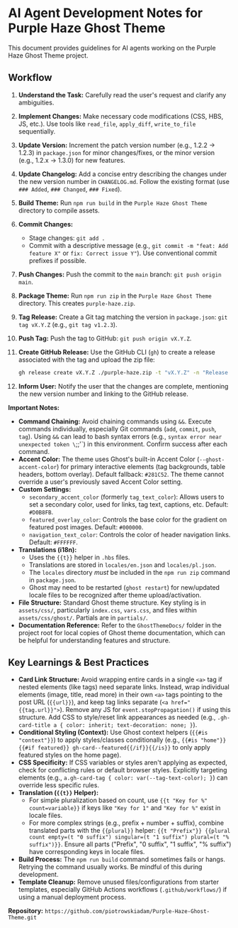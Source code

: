 # AI Agent Development Notes for Purple Haze Ghost Theme

This document provides guidelines for AI agents working on the Purple Haze Ghost Theme project.

## Workflow

1. **Understand the Task:** Carefully read the user's request and clarify any ambiguities.
2. **Implement Changes:** Make necessary code modifications (CSS, HBS, JS, etc.). Use tools like `read_file`, `apply_diff`, `write_to_file` sequentially.
3. **Update Version:** Increment the patch version number (e.g., 1.2.2 -> 1.2.3) in `package.json` for minor changes/fixes, or the minor version (e.g., 1.2.x -> 1.3.0) for new features.
4. **Update Changelog:** Add a concise entry describing the changes under the new version number in `CHANGELOG.md`. Follow the existing format (use `### Added`, `### Changed`, `### Fixed`).
5. **Build Theme:** Run `npm run build` in the `Purple Haze Ghost Theme` directory to compile assets.
6. **Commit Changes:**
    * Stage changes: `git add .`
    * Commit with a descriptive message (e.g., `git commit -m "feat: Add feature X"` or `fix: Correct issue Y"`). Use conventional commit prefixes if possible.
7. **Push Changes:** Push the commit to the `main` branch: `git push origin main`.
8. **Package Theme:** Run `npm run zip` in the `Purple Haze Ghost Theme` directory. This creates `purple-haze.zip`.
9. **Tag Release:** Create a Git tag matching the version in `package.json`: `git tag vX.Y.Z` (e.g., `git tag v1.2.3`).
10. **Push Tag:** Push the tag to GitHub: `git push origin vX.Y.Z`.
11. **Create GitHub Release:** Use the GitHub CLI (`gh`) to create a release associated with the tag and upload the zip file:

    ```bash
    gh release create vX.Y.Z ./purple-haze.zip -t "vX.Y.Z" -n "Release vX.Y.Z - Brief description" --repo piotrowskiadam/Purple-Haze-Ghost-Theme
    ```

12. **Inform User:** Notify the user that the changes are complete, mentioning the new version number and linking to the GitHub release.

**Important Notes:**

* **Command Chaining:** Avoid chaining commands using `&&`. Execute commands individually, especially Git commands (`add`, `commit`, `push`, `tag`). Using `&&` can lead to bash syntax errors (e.g., `syntax error near unexpected token \`;;'`) in this environment. Confirm success after each command.
* **Accent Color:** The theme uses Ghost's built-in Accent Color (`--ghost-accent-color`) for primary interactive elements (tag backgrounds, table headers, bottom overlay). Default fallback: `#281C52`. The theme cannot override a user's previously saved Accent Color setting.
* **Custom Settings:**
  * `secondary_accent_color` (formerly `tag_text_color`): Allows users to set a secondary color, used for links, tag text, captions, etc. Default: `#D0B8FB`.
  * `featured_overlay_color`: Controls the base color for the gradient on featured post images. Default: `#000000`.
  * `navigation_text_color`: Controls the color of header navigation links. Default: `#FFFFFF`.
* **Translations (i18n):**
  * Uses the `{{t}}` helper in `.hbs` files.
  * Translations are stored in `locales/en.json` and `locales/pl.json`.
  * The `locales` directory *must* be included in the `npm run zip` command in `package.json`.
  * Ghost may need to be restarted (`ghost restart`) for new/updated locale files to be recognized after theme upload/activation.
* **File Structure:** Standard Ghost theme structure. Key styling is in `assets/css/`, particularly `index.css`, `vars.css`, and files within `assets/css/ghost/`. Partials are in `partials/`.
* **Documentation Reference:** Refer to the `GhostThemeDocs/` folder in the project root for local copies of Ghost theme documentation, which can be helpful for understanding features and structure.

## Key Learnings & Best Practices

* **Card Link Structure:** Avoid wrapping entire cards in a single `<a>` tag if nested elements (like tags) need separate links. Instead, wrap individual elements (image, title, read more) in their own `<a>` tags pointing to the post URL (`{{url}}`), and keep tag links separate (`<a href="{{tag.url}}">`). Remove any JS for `event.stopPropagation()` if using this structure. Add CSS to style/reset link appearances as needed (e.g., `.gh-card-title a { color: inherit; text-decoration: none; }`).
* **Conditional Styling (Context):** Use Ghost context helpers (`{{#is "context"}}`) to apply styles/classes conditionally (e.g., `{{#is "home"}}{{#if featured}} gh-card--featured{{/if}}{{/is}}` to only apply featured styles on the home page).
* **CSS Specificity:** If CSS variables or styles aren't applying as expected, check for conflicting rules or default browser styles. Explicitly targeting elements (e.g., `a.gh-card-tag { color: var(--tag-text-color); }`) can override less specific rules.
* **Translation (`{{t}}` Helper):**
  * For simple pluralization based on count, use `{{t "Key for %" count=variable}}` if keys like `"Key for 1"` and `"Key for %"` exist in locale files.
  * For more complex strings (e.g., prefix + number + suffix), combine translated parts with the `{{plural}}` helper: `{{t "Prefix"}} {{plural count empty=(t "0 suffix") singular=(t "1 suffix") plural=(t "% suffix")}}`. Ensure all parts ("Prefix", "0 suffix", "1 suffix", "% suffix") have corresponding keys in locale files.
* **Build Process:** The `npm run build` command sometimes fails or hangs. Retrying the command usually works. Be mindful of this during development.
* **Template Cleanup:** Remove unused files/configurations from starter templates, especially GitHub Actions workflows (`.github/workflows/`) if using a manual deployment process.

**Repository:** `https://github.com/piotrowskiadam/Purple-Haze-Ghost-Theme.git`
